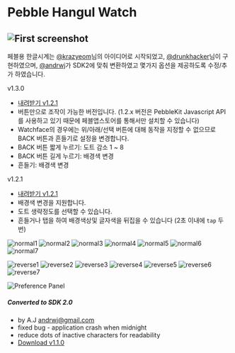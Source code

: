 Pebble Hangul Watch
===================

![First screenshot](https://raw2.github.com/andrwj/pebble-hangul-watch/master/screenshot.jpg)
--
페블용 한글시계는 [@krazyeom](http://twitter.com/krazyeom)님의 아이디어로 시작되었고, [@drunkhacker](http://twitter.com/drunkhacker)님이 구현하였으며, [@andrwj](http://twitter.com/andrwj)가 SDK2에 맞춰 변환하였고 몇가지 옵션을 제공하도록 수정/추가 하였습니다. 

v1.3.0
* [내려받기 v1.2.1](https://raw.github.com/andrwj/pebble-hangul-watch/master/pebble-hangul-watch-v1.3.0.pbw) 
* 버튼만으로 조작이 가능한 버전입니다. (1.2.x 버전은 PebbleKit Javascript API를 사용하고 있기 때문에 페블앱스토어를 통해서만 설치할 수 있습니다)
* Watchface의 경우에는 위/아래/선택 버튼에 대해 동작을 지정할 수 없으므로 BACK 버튼과 흔들기로 설정을 변경합니다.
* BACK 버튼 짧게 누르기: 도트 감소 1 ~ 8
* BACK 버튼 길게 누르기: 배경색 변경
* 흔들기: 배경색 변경

v1.2.1
* [내려받기 v1.2.1](https://raw2.github.com/andrwj/pebble-hangul-watch/master/pebble-hangul-watch-v1.2.1.pbw) 
* 배경색 변경을 지원합니다.
* 도트 생략정도를 선택할 수 있습니다.
* 흔들거나 탭을 하여 배경색상및 글자색을 뒤집을 수 있습니다 (2초 이내에 `tap` 두번)

![normal1](https://raw2.github.com/andrwj/pebble-hangul-watch/master/docs/1.png)   ![normal2](https://raw2.github.com/andrwj/pebble-hangul-watch/master/docs/2.png)   ![normal3](https://raw2.github.com/andrwj/pebble-hangul-watch/master/docs/3.png)   ![normal4](https://raw2.github.com/andrwj/pebble-hangul-watch/master/docs/4.png)   ![normal5](https://raw2.github.com/andrwj/pebble-hangul-watch/master/docs/5.png)   ![normal6](https://raw2.github.com/andrwj/pebble-hangul-watch/master/docs/6.png)   ![normal7](https://raw.github.com/andrwj/pebble-hangul-watch/master/docs/7.png)   

   
![reverse1](https://raw2.github.com/andrwj/pebble-hangul-watch/master/docs/r1.png)   ![reverse2](https://raw2.github.com/andrwj/pebble-hangul-watch/master/docs/r2.png)   ![reverse3](https://raw2.github.com/andrwj/pebble-hangul-watch/master/docs/r3.png)   ![reverse4](https://raw2.github.com/andrwj/pebble-hangul-watch/master/docs/r4.png)   ![reverse5](https://raw2.github.com/andrwj/pebble-hangul-watch/master/docs/r5.png)   ![reverse6](https://raw2.github.com/andrwj/pebble-hangul-watch/master/docs/r6.png)   ![reverse7](https://raw.github.com/andrwj/pebble-hangul-watch/master/docs/r7.png)   

![Preference Panel](https://raw.github.com/andrwj/pebble-hangul-watch/master/docs/hangul-watch-preferences.png)


##### Converted to SDK 2.0 
* by A.J <andrwj@gmail.com>
* fixed bug - application crash when midnight 
* reduce dots of inactive characters for readability
* [Download v1.1.0](https://raw2.github.com/andrwj/pebble-hangul-watch/master/pebble-hangul-watch.pbw)   
